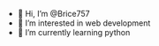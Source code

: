 - 👋 Hi, I’m @Brice757
- 👀 I’m interested in web development
- 🌱 I’m currently learning python



<!---
Brice757/Brice757 is a ✨ special ✨ repository because its `README.md` (this file) appears on your GitHub profile.
You can click the Preview link to take a look at your changes.
--->
